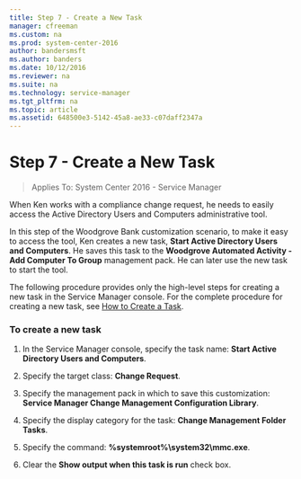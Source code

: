 ```yaml
---
title: Step 7 - Create a New Task
manager: cfreeman
ms.custom: na
ms.prod: system-center-2016
author: bandersmsft
ms.author: banders
ms.date: 10/12/2016
ms.reviewer: na
ms.suite: na
ms.technology: service-manager
ms.tgt_pltfrm: na
ms.topic: article
ms.assetid: 648500e3-5142-45a8-ae33-c07daff2347a
---
```


# Step 7 - Create a New Task

>Applies To: System Center 2016 - Service Manager

When Ken works with a compliance change request, he needs to easily access the Active Directory Users and Computers administrative tool.  

 In this step of the Woodgrove Bank customization scenario, to make it easy to access the tool, Ken creates a new task, **Start Active Directory Users and Computers**. He saves this task to the **Woodgrove Automated Activity - Add Computer To Group** management pack. He can later use the new task to start the tool.  

 The following procedure provides only the high\-level steps for creating a new task in the Service Manager console. For the complete procedure for creating a new task, see [How to Create a Task](admin-using-service-manager-tasks-to-troubleshoot-computer-problems.md).  

### To create a new task  

1.  In the Service Manager console, specify the task name: **Start Active Directory Users and Computers**.  

2.  Specify the target class: **Change Request**.  

3.  Specify the management pack in which to save this customization: **Service Manager Change Management Configuration Library**.  

4.  Specify the display category for the task: **Change Management Folder Tasks**.  

5.  Specify the command: **%systemroot%\\system32\\mmc.exe**.  

6.  Clear the **Show output when this task is run** check box.  

